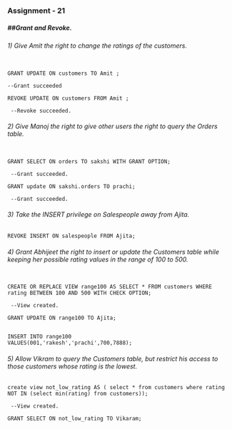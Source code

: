 ### **Assignment - 21**

##### \##Grant and Revoke.



###### 1) Give Amit the right to change the ratings of the customers.

```

GRANT UPDATE ON customers TO Amit ;

--Grant succeeded
 
REVOKE UPDATE ON customers FROM Amit ;

 --Revoke succeeded.
```



###### 2) Give Manoj the right to give other users the right to query the Orders table.

```

GRANT SELECT ON orders TO sakshi WITH GRANT OPTION;

 --Grant succeeded.
 
GRANT update ON sakshi.orders TO prachi;

 --Grant succeeded.

```



###### 3) Take the INSERT privilege on Salespeople away from Ajita.

```
REVOKE INSERT ON salespeople FROM Ajita;
```



###### 4) Grant Abhijeet the right to insert or update the Customers table while keeping her possible rating values in the range of 100 to 500.

```

CREATE OR REPLACE VIEW range100 AS SELECT * FROM customers WHERE rating BETWEEN 100 AND 500 WITH CHECK OPTION;

 --View created.
 
GRANT UPDATE ON range100 TO Ajita;


INSERT INTO range100
VALUES(001,'rakesh','prachi',700,7888);

```





###### 5) Allow Vikram to query the Customers table, but restrict his access to those customers whose rating is the lowest.

```
create view not_low_rating AS ( select * from customers where rating  NOT IN (select min(rating) from customers));

 --View created.
 
GRANT SELECT ON not_low_rating TO Vikaram;
```